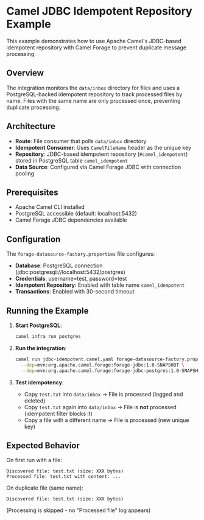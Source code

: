# Camel JDBC Idempotent Repository Example

This example demonstrates how to use Apache Camel's JDBC-based idempotent repository with Camel Forage to prevent duplicate message processing.

## Overview

The integration monitors the `data/inbox` directory for files and uses a PostgreSQL-backed idempotent repository to track processed files by name. Files with the same name are only processed once, preventing duplicate processing.

## Architecture

- **Route**: File consumer that polls `data/inbox` directory
- **Idempotent Consumer**: Uses `CamelFileName` header as the unique key
- **Repository**: JDBC-based idempotent repository (`#camel_idempotent`) stored in PostgreSQL table `camel_idempotent`
- **Data Source**: Configured via Camel Forage JDBC with connection pooling

## Prerequisites

- Apache Camel CLI installed
- PostgreSQL accessible (default: localhost:5432)
- Camel Forage JDBC dependencies available

## Configuration

The `forage-datasource-factory.properties` file configures:

- **Database**: PostgreSQL connection (jdbc:postgresql://localhost:5432/postgres)
- **Credentials**: username=test, password=test
- **Idempotent Repository**: Enabled with table name `camel_idempotent`
- **Transactions**: Enabled with 30-second timeout

## Running the Example

1. **Start PostgreSQL**:
   ```bash
   camel infra run postgres
   ```

2. **Run the integration**:
   ```bash
   camel run jdbc-idempotent.camel.yaml forage-datasource-factory.properties \
     --dep=mvn:org.apache.camel.forage:forage-jdbc:1.0-SNAPSHOT \
     --dep=mvn:org.apache.camel.forage:forage-jdbc-postgres:1.0-SNAPSHOT
   ```

3. **Test idempotency**:
   - Copy `test.txt` into `data/inbox` → File is processed (logged and deleted)
   - Copy `test.txt` again into `data/inbox` → File is **not** processed (idempotent filter blocks it)
   - Copy a file with a different name → File is processed (new unique key)

## Expected Behavior

On first run with a file:
```
Discovered file: test.txt (size: XXX bytes)
Processed file: test.txt with content: ...
```

On duplicate file (same name):
```
Discovered file: test.txt (size: XXX bytes)
```
(Processing is skipped - no "Processed file" log appears)
